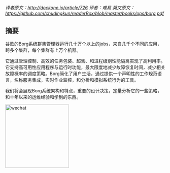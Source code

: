 ## 

 *译者原文：http://dockone.io/article/726 译者：难易   英文原文：https://github.com/chudingkun/readerBox/blob/master/books/ops/borg.pdf*

## 摘要 

谷歌的Borg系统群集管理器运行几十万个以上的jobs，来自几千个不同的应用，跨多个集群，每个集群有上万个机器。

它通过管理控制、高效的任务包装、超售、和进程级别性能隔离实现了高利用率。它支持高可用性应用程序与运行时功能，最大限度地减少故障恢复时间，减少相关故障概率的调度策略。Borg简化了用户生活，通过提供一个声明性的工作规范语言，名称服务集成，实时作业监控，和分析和模拟系统行为的工具。

我们将会展现Borg系统架构和特点，重要的设计决策，定量分析它的一些策略，和十年以来的运维经验和学到的东西。

<img src="https://raw.githubusercontent.com/chudingkun/readerBox/master/conf/picture/borg.jpg" title="wechat" width="200" /> 